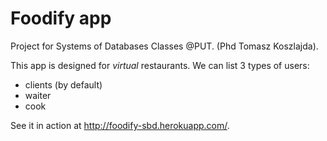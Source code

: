 Foodify app
=======

Project for Systems of Databases Classes @PUT. (Phd Tomasz Koszlajda).

This app is designed for *virtual* restaurants. We can list 3 types of users:
* clients (by default)
* waiter
* cook

See it in action at http://foodify-sbd.herokuapp.com/.


